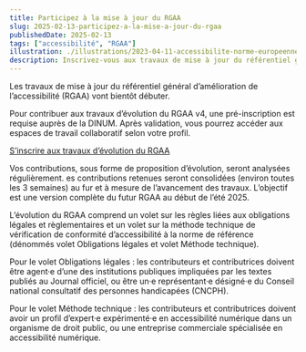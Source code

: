 ```yaml
---
title: Participez à la mise à jour du RGAA
slug: 2025-02-13-participez-a-la-mise-a-jour-du-rgaa
publishedDate: 2025-02-13
tags: ["accessibilité", "RGAA"]
illustration: ./illustrations/2023-04-11-accessibilite-norme-europeenne-francais.png
description: Inscrivez-vous aux travaux de mise à jour du référentiel général d’amélioration de l’accessibilité (RGAA).
---
```


<p class="fr-text--lead">Les travaux de mise à jour du référentiel général d’amélioration de l’accessibilité (RGAA) vont bientôt débuter.</p>

Pour contribuer aux travaux d’évolution du RGAA v4, une pré-inscription est requise auprès de la DINUM. Après validation, vous pourrez accéder aux espaces de travail collaboratif selon votre profil.

<a href="https://www.demarches-simplifiees.fr/commencer/pre-inscription-aux-travaux-d-evolution-du-rgaa" class="fr-btn" target="_blank" title="S’inscrire aux travaux d’évolution du RGAA - nouvelle fenêtre">S’inscrire aux travaux d’évolution du RGAA</a>

Vos contributions, sous forme de proposition d’évolution, seront analysées régulièrement. es contributions retenues seront consolidées (environ toutes les 3 semaines) au fur et à mesure de l’avancement des travaux. L’objectif est une version complète du futur RGAA au début de l’été 2025.

L’évolution du RGAA comprend un volet sur les règles liées aux obligations légales et règlementaires et un volet sur la méthode technique de vérification de conformité d’accessibilité à la norme de référence (dénommés volet Obligations légales et volet Méthode technique).

Pour le volet Obligations légales : les contributeurs et contributrices doivent être agent·e d’une des institutions publiques impliquées par les textes publiés au Journal officiel, ou être un·e représentant·e désigné·e du Conseil national consultatif des personnes handicapées (CNCPH).

Pour le volet Méthode technique : les  contributeurs et contributrices doivent avoir un profil d’expert·e expérimenté·e en accessibilité numérique dans un organisme de droit public, ou une entreprise commerciale spécialisée en accessibilité numérique.